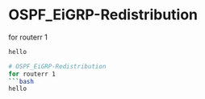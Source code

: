# OSPF_EiGRP-Redistribution
for routerr 1
```bash
hello

# OSPF_EiGRP-Redistribution
for routerr 1
```bash
hello
